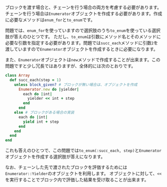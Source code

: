 ブロックを渡す場合と、チェーンを行う場合の両方を考慮する必要があります。
チェーンを行う場合は`Enumerator`オブジェクトを作成する必要があります。作成に必要なメソッドは`enum_for`と`to_enum`です。

問題では、`enum_for`を使っていますので選択肢のうち`to_enum`を使っている選択肢が答えのひとつです。
ただし、`to_enum`は引数にメソッド名とそのメソッドに必要な引数を指定する必要があります。問題では`succ_each`メソッドに引数`2`を渡していますので`Enumerator`オブジェクトを作成するときに必要になります。

また、`Enumerator`オブジェクトは`new`メソッドで作成することが出来ます。この問題ですと少し冗長ではありますが、全体的には次のとおりです。

```ruby
class Array
  def succ_each(step = 1)
    unless block_given? # ブロックが無い場合は、オブジェクトを作成
      Enumerator.new do |yielder|
        each do |int|
          yielder << int + step
        end
      end
    else # ブロックがある場合の実装
      each do |int|
        yield int + step
      end
    end
  end
end
```

これも答えのひとつで、この問題では`to_enum(:succ_each, step)`と`Enumerator`オブジェクトを作成する選択肢が答えになります。

なお、チェーンした先で渡されたブロックを評価するためには`Enumerator::Yielder`のオブジェクトを利用します。
オブジェクトに対して、`<<`を実行することでブロック内で評価した結果を受け取ることが出来ます。
